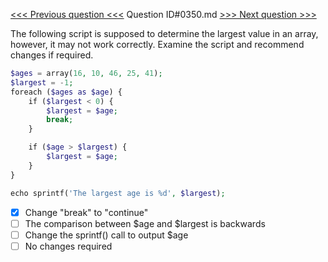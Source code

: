 [<<< Previous question <<<](0349.md)  Question ID#0350.md  [>>> Next question >>>](0351.md) 

The following script is supposed to determine the largest value in an array, however, it may not work correctly. Examine the script and recommend changes if required.

```php
$ages = array(16, 10, 46, 25, 41);
$largest = -1;
foreach ($ages as $age) {
    if ($largest < 0) {
        $largest = $age;
        break;
    }

    if ($age > $largest) {
        $largest = $age;
    }
}

echo sprintf('The largest age is %d', $largest);
```

- [x] Change "break" to "continue"
- [ ] The comparison between $age and $largest is backwards
- [ ] Change the sprintf() call to output $age
- [ ] No changes required
